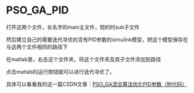 # PSO_GA_PID
打开这两个文件，长名字的main主文件，短的时sub子文件

然后建立自己的需要迭代寻优的含有PID参数的simulink模型，把这个模型保存在与这两个文件相同的路径下

在matlab里，右击这个文件夹，将这个文件夹及其子文件添加到路径

点击matlab的运行按钮就可以进行迭代寻优了。

具体可以看看我的这一篇CSDN文章：[PSO_GA混合算法优化PID参数（附代码）](https://blog.csdn.net/m0_49117509/article/details/140932007#comments_36709016)
